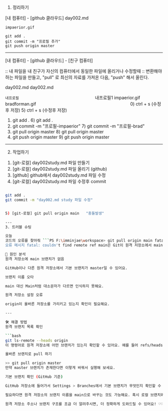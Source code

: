 1. 정리하기

[내 컴퓨터] - [github 클라우드]
day002.md

```내프로필
impaerior.gif
```

``` 업로드시 사용한 방법
git add . 
git commit -m "프로필 추가"
git push origin master

```
---

[내 컴퓨터] - [github 클라우드] - [친구 컴퓨터]

:: 내 파일을 내 친구가 자신의 컴퓨터에서 동일한 파일에 올리거나 수정할때
:: 변환해야 하는 파일을 만들고, "pull" 로 최신의 자료를 가져온 다음, "push" 해서 올린다.

day002.md                                   day002.md

```내프로필                                  ```내프로필1
impaerior.gif                               bradforman.gif
```                                         ```
0) ctrl + s (수정후 저장)                     5) ctrl + s (수정후 저장)
1) git add .                                6) git add .  
2) git commit -m "프로필-impaerior"          7) git commit -m "프로필-brad"   
3) git pull origin master                   8) git pull origin master  
4) git push origin master                   9) git push origin master 

---

2. 작업하기

1) [git-로컬]  day002study.md 파일 만들기
2) [git-로컬]  day002study.md 파일 올리기 (github)
3) [github]  github에서 day002study.md 파일 수정
4) [git-로컬]  day002study.md 파일 수정후 commit

```bash

git add .
git commit -m "day002.md study 파일 수정"


5) [git-로컬] git pull origin main   "충돌발생"

---
3. 트러블 슈팅

오늘
코드의 오류를 찾아줘 ```PS F:\imminjae\workspace> git pull origin main fatal: couldn't find remote ref main
오류 메시지 fatal: couldn't find remote ref main은 Git이 원격 저장소에서 main이라는 브랜치를 찾을 수 없다는 뜻이에요. 이 문제는 보통 다음과 같은 이유로 발생합니다:

🧠 원인 분석
원격 저장소에 main 브랜치가 없음

GitHub이나 다른 원격 저장소에서 기본 브랜치가 master일 수 있어요.

브랜치 이름 오타

main 대신 Main처럼 대소문자가 다르면 인식하지 못해요.

원격 저장소 설정 오류

origin이 올바른 저장소를 가리키고 있는지 확인이 필요해요.

---

🛠️ 해결 방법
원격 브랜치 목록 확인

```bash
git ls-remote --heads origin
이 명령어로 원격 저장소에 어떤 브랜치가 있는지 확인할 수 있어요. 예를 들어 refs/heads/master가 보이면 main이 아니라 master 브랜치를 써야 해요.

올바른 브랜치로 pull 하기

```

```bash
>> git pull origin master
만약 master 브랜치가 존재한다면 이렇게 바꿔서 실행해 보세요.

기본 브랜치 확인 (GitHub 기준)

GitHub 저장소에 들어가서 Settings > Branches에서 기본 브랜치가 무엇인지 확인할 수 있어요.

필요하다면 원격 저장소의 브랜치 이름을 main으로 바꾸는 것도 가능해요. 혹시 로컬 브랜치와 원격 브랜치가 엇갈려 있다면, git branch -a로 로컬과 원격 브랜치 목록을 함께 확인해보는 것도 좋아요.

원격 저장소 주소나 브랜치 구조를 조금 더 알려주시면, 더 정확하게 도와드릴 수 있어요! ♡♡

```
